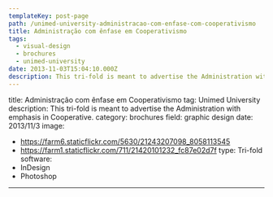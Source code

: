 ```yaml
---
templateKey: post-page
path: /unimed-university-administracao-com-enfase-com-cooperativismo
title: Administração com ênfase em Cooperativismo
tags:
  - visual-design
  - brochures
  - unimed-university
date: 2013-11-03T15:04:10.000Z
description: This tri-fold is meant to advertise the Administration with emphasis in Cooperative.
---
```


title: Administração com ênfase em Cooperativismo
tag: Unimed University
description: This tri-fold is meant to advertise the Administration with emphasis in Cooperative.
category: brochures
field: graphic design
date: 2013/11/3
image:
- https://farm6.staticflickr.com/5630/21243207098_8058113545
- https://farm1.staticflickr.com/711/21420101232_fc87e02d7f
type: Tri-fold
software:
- InDesign
- Photoshop
---
